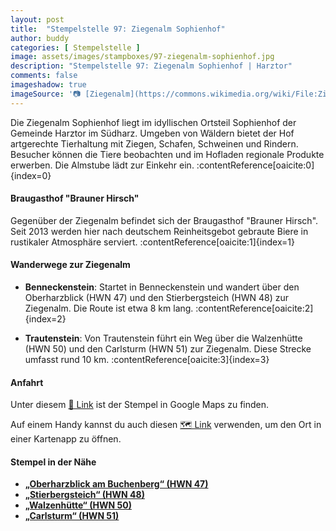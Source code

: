 ```yaml
---
layout: post
title:  "Stempelstelle 97: Ziegenalm Sophienhof"
author: buddy
categories: [ Stempelstelle ]
image: assets/images/stampboxes/97-ziegenalm-sophienhof.jpg
description: "Stempelstelle 97: Ziegenalm Sophienhof | Harztor"
comments: false
imageshadow: true
imageSource: '📷 [Ziegenalm](https://commons.wikimedia.org/wiki/File:Ziegenalm.jpg) von <a href="//commons.wikimedia.org/wiki/User:B.Thomas95" title="User:B.Thomas95">Thomas Binder</a> unter Lizenz [CC BY-SA 4.0](https://creativecommons.org/licenses/by-sa/4.0)'
---
```


Die Ziegenalm Sophienhof liegt im idyllischen Ortsteil Sophienhof der Gemeinde Harztor im Südharz. Umgeben von Wäldern bietet der Hof artgerechte Tierhaltung mit Ziegen, Schafen, Schweinen und Rindern. Besucher können die Tiere beobachten und im Hofladen regionale Produkte erwerben. Die Almstube lädt zur Einkehr ein. :contentReference[oaicite:0]{index=0}

#### Braugasthof "Brauner Hirsch"

Gegenüber der Ziegenalm befindet sich der Braugasthof "Brauner Hirsch". Seit 2013 werden hier nach deutschem Reinheitsgebot gebraute Biere in rustikaler Atmosphäre serviert. :contentReference[oaicite:1]{index=1}

#### Wanderwege zur Ziegenalm

- **Benneckenstein**: Startet in Benneckenstein und wandert über den Oberharzblick (HWN 47) und den Stierbergsteich (HWN 48) zur Ziegenalm. Die Route ist etwa 8 km lang. :contentReference[oaicite:2]{index=2}

- **Trautenstein**: Von Trautenstein führt ein Weg über die Walzenhütte (HWN 50) und den Carlsturm (HWN 51) zur Ziegenalm. Diese Strecke umfasst rund 10 km. :contentReference[oaicite:3]{index=3}

#### Anfahrt

Unter diesem [📍 Link](https://www.google.com/maps/dir/?api=1&origin=&destination=51.63259%2C%2010.79096) ist der Stempel in Google Maps zu finden.

<div class="android-only">
  Auf einem Handy kannst du auch diesen 
  <a href="geo:51.63259,10.79096">🗺️ Link</a> 
  verwenden, um den Ort in einer Kartenapp zu öffnen.
  <p></p>
</div>

#### Stempel in der Nähe

- [**„Oberharzblick am Buchenberg“ (HWN 47)**](/stempelstelle-47-oberharzblick-am-buchenberg)
- [**„Stierbergsteich“ (HWN 48)**](/stempelstelle-48-stierbergsteich)
- [**„Walzenhütte“ (HWN 50)**](/stempelstelle-50-walzenhuette)
- [**„Carlsturm“ (HWN 51)**](/stempelstelle-51-carlsturm)
